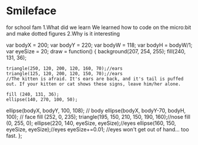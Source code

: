 # Smileface
for school fam
1.What did we learn
We learned how to code on the micro:bit and make dotted figures
2.Why is it interesting

var bodyX = 200;
var bodyY = 220;
var bodyW = 118;
var bodyH = bodyW/1;
var eyeSize = 20;
draw = function() {
    background(207, 254, 255);
    fill(240, 131, 36);
  
    
    triangle(250, 120, 200, 120, 160, 70);//ears
    triangle(125, 120, 200, 120, 150, 70);//ears
    //The kitten is afraid. It's ears are back, and it's tail is puffed out. If your kitten or cat shows these signs, leave him/her alone.
    
    fill (240, 131, 36);
    ellipse(140, 270, 100, 50);
  ellipse(bodyX, bodyY, 100, 108); // body
ellipse(bodyX, bodyY-70, bodyH, 100); // face
fill (252, 0, 235);
    triangle(195, 150, 210, 150, 190, 160);//nose
    fill (0, 255, 0);
    ellipse(220, 140, eyeSize, eyeSize);//eyes
    ellipse(160, 150, eyeSize, eyeSize);//eyes
    eyeSize+=0.01; //eyes won't get out of hand... too fast.
    };
